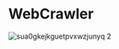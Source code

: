# WebCrawler
![sua0gkejkguetpvxwzjunyq 2](https://cloud.githubusercontent.com/assets/8743900/18023338/3b642b5c-6bc6-11e6-8128-61fe878bbf14.png)
